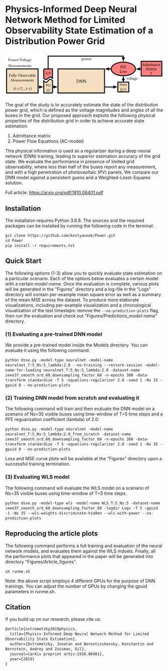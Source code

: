 # Physics-Informed Deep Neural Network Method for Limited Observability State Estimation of a Distribution Power Grid

![High-level block diagram of our state estimation framework](Figures/HighLevel.PNG)

The goal of the study is to accurately estimate the state of the distribution power grid, 
which is defined as the voltage magnitudes and angles of all the buses in the grid. Our proposed 
approach exploits the following physical properties of the distribution grid in order to achieve 
accurate state estimation:
1) Admittance matrix
2) Power Flow Equations (AC-model)

This physical information is used as a regularizer during a deep neural network (DNN) training, 
leading to superior estimation accuracy of the grid state. We evaluate the performance in presence 
of limited grid observability, where less than half of the buses report any measurement, and with a 
high penetration of photovaoltaic (PV) panels. We compare our DNN model against a persistent guess 
and a Weighted-Least-Squares solution.

Full article: https://arxiv.org/pdf/1910.06401.pdf

## Installation
The installaion requires Python 3.6.8. The sources and the required packages can be installed by 
running the following code in the terminal:
```
git clone https://github.com/kostyanoob/Power.git
cd Power
pip install -r requirements.txt
```

## Quick Start
The following options (1-3) allow you to quickly evaluate state estimation on a particular 
scenario. Each of the options below evaluates a certain model with a certain _model-name_. Once 
the evaluation is complete, various plots will be generated in the "Figures" directory and a 
log-file in the "Logs" directory will contain per-example mean square error as well as a summary 
of the mean MSE across the dataset.
To produce more elaborate visualizations, including per-example visualization and a chronological 
visualization of the test timesteps: remove the ```--no-prediction-plots``` flag, then run the 
evaluation and check out "Figures/Predictions\__model-name_" directory.

### (1) Evaluating a pre-trained DNN model
We provide a pre-trained model inside the Models directory. You can evaluate it using the following 
command:
```
python dsse.py -model-type neuralnet -model-name neuralnet_T:5_Ns:5_lambda:2.0 --no-training --restore-session -model-name-for-loading neuralnet_T:5_Ns:5_lambda:2.0 -dataset-name ieee37_smooth_ord_60_downsampling_factor_60 -n-epochs 300 -data-transform standardize -T 5 -equations-regularizer 2.0 -seed 1 -Ns 35 -gpuid 0 --no-prediction-plots
```

### (2) Training DNN model from scratch and evaluating it
The following command will train and then evaluate the DNN model on a scenario of Ns=35 visible 
buses using time-window of T=5 time steps and a PFE reguarization coefficient (lambda) of 2.0: 
```
python dsse.py -model-type neuralnet -model-name neuralnet_T:5_Ns:5_lambda:2.0_from_scratch -dataset-name ieee37_smooth_ord_60_downsampling_factor_60 -n-epochs 300 -data-transform standardize -T 5 -equations-regularizer 2.0 -seed 1 -Ns 35 -gpuid 0 --no-prediction-plots
```
Loss and MSE curve plots will be available at the "Figures" directory upon a successful training 
termination.
 
### (3) Evaluating WLS model
The following command will evaluate the WLS model on a scenario of Ns=35 visible buses using 
time-window of T=5 time steps. 
```
python dsse.py -model-type wls -model-name WLS_T:5_Ns:5 -dataset-name ieee37_smooth_ord_60_downsampling_factor_60 -logdir Logs -T 5 -gpuid -1 -Ns 35 --wls-weights-discriminate-hidden --wls-with-power --no-prediction-plots
```
## Reproducing the article plots
The following command performs a full training and evaluation of the neural network models, 
and evaluates them against the WLS mdoels. Finally, all the performance plots that appeared in 
the paper will be generated into directory "Figures/Article_figures".
```
sh runme.sh
```
Note: the above script employs 4 different GPUs for the purpose of DNN trainings. You can adjust 
the number of GPUs by changing the gpuid parameters in runme.sh.
## Citation
If you build up on our research, please cite us:
```
@article{ostrometzky2019physics,
  title={Physics-Informed Deep Neural Network Method for Limited Observability State Estimation},
  author={Ostrometzky, Jonatan and Berestizshevsky, Konstantin and Bernstein, Andrey and Zussman, Gil},
  journal={arXiv preprint arXiv:1910.06401},
  year={2019}
}
```
